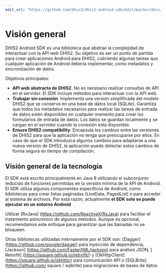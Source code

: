 ```yaml
---
edit_url: "https://github.com/dhis2/dhis2-android-sdk/edit/master/docs/content/developer/overview.md" 
---
```

# Visión general

<!--DHIS2-SECTION-ID:overview-->

DHIS2 Android SDK es una biblioteca que abstrae la complejidad de interactuar con la API web DHIS2. Su objetivo es ser un punto de partida para crear aplicaciones Android para DHIS2, cubriendo algunas tareas que cualquier aplicación de Android debería implementar, como metadatos y sincronización de datos.

Objetivos principales:

- **API web abstracta de DHIS2**. No es necesario realizar consultas de API en el servidor. El SDK incluye métodos para interactuar con la API web.
- **Trabajar sin conexión**. Implementa una versión simplificada del modelo DHIS2 que se conserva en una base de datos local (SQLite). Garantiza que todos los metadatos necesarios para realizar las tareas de entrada de datos estén disponibles en cualquier momento para crear los formularios de entrada de datos. Los datos se guardan localmente y se cargan en el servidor cuando la conexión está disponible.
- **Ensure DHIS2 compatibility**. Encapsula los cambios entre las versiones de DHIS2 para que la aplicación no tenga que preocuparse por ellos. En caso de que el SDK introduzca algunos cambios para adaptarse a una nueva versión de DHIS2, la aplicación puede detectar estos cambios de forma segura en tiempo de compilación.

## Visión general de la tecnología

<!--DHIS2-SECTION-ID:technology_overview-->

El SDK está escrito principalmente en Java 8 utilizando el subconjunto reducido de funciones permitidas en la versión mínima de la API de Android. El SDK utiliza algunos componentes específicos de Android, como bibliotecas para crear listas paginadas (LiveData, PagedList) o para acceder al sistema de archivos. Por esta razón, actualmente **el SDK solo se puede ejecutar en un entorno Android**

Utilizar [RxJava] (https://github.com/ReactiveX/RxJava) para facilitar el tratamiento asincrónico de algunos métodos. Aunque es opcional, recomendamos este enfoque para garantizar que las llamadas no se bloqueen.

Otras bibliotecas utilizadas internamente por el SDK son: [Dagger] (https://github.com/google/dagger) para inyección de dependencia, [Jackson] (https://github.com/FasterXML/jackson) para análisis JSON, [ Retrofit] (https://square.github.io/retrofit/) y [OkHttpClient] (https://square.github.io/okhttp/) para comunicación API o [SQLBrite] (https://github.com/ square / sqlbrite) para migraciones de bases de datos.


